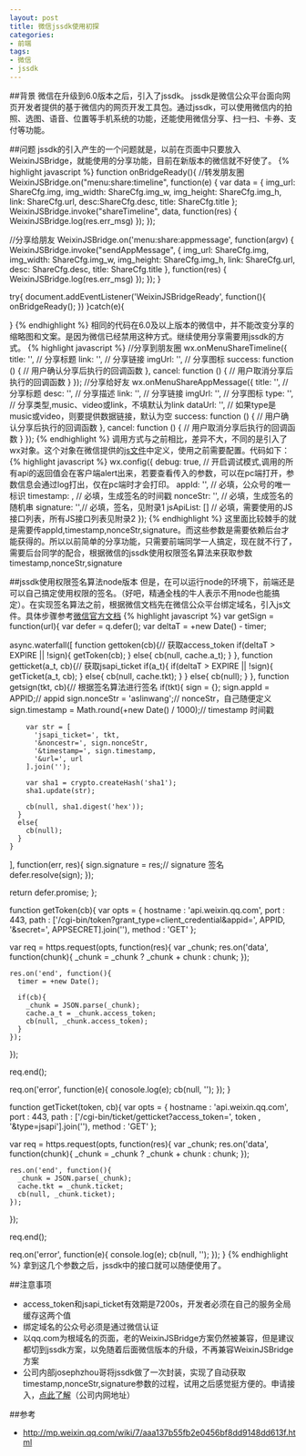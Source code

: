 ```yaml
---
layout: post
title: 微信jssdk使用初探
categories:
- 前端
tags:
- 微信
- jssdk
---
```


##背景
微信在升级到6.0版本之后，引入了jssdk。
jssdk是微信公众平台面向网页开发者提供的基于微信内的网页开发工具包。通过jssdk，可以使用微信内的拍照、选图、语音、位置等手机系统的功能，还能使用微信分享、扫一扫、卡券、支付等功能。

##问题
jssdk的引入产生的一个问题就是，以前在页面中只要放入WeixinJSBridge，就能使用的分享功能，目前在新版本的微信就不好使了。
{% highlight javascript %}
function onBridgeReady(){
   //转发朋友圈
  WeixinJSBridge.on("menu:share:timeline", function(e) {
    var data = {
      img_url: ShareCfg.img,
      img_width: ShareCfg.img_w,
      img_height: ShareCfg.img_h,
      link: ShareCfg.url,
      desc:ShareCfg.desc,
      title: ShareCfg.title
    };
    WeixinJSBridge.invoke("shareTimeline", data, function(res) {
      WeixinJSBridge.log(res.err_msg)
    });
  });

  //分享给朋友
  WeixinJSBridge.on('menu:share:appmessage', function(argv) {
    WeixinJSBridge.invoke("sendAppMessage", {
      img_url: ShareCfg.img,
      img_width: ShareCfg.img_w,
      img_height: ShareCfg.img_h,
      link: ShareCfg.url,
      desc: ShareCfg.desc,
      title: ShareCfg.title
    }, function(res) {
      WeixinJSBridge.log(res.err_msg)
    });
  });
}

try{
  document.addEventListener('WeixinJSBridgeReady', function(){
    onBridgeReady();
  })
}catch(e){

}
{% endhighlight %}
相同的代码在6.0及以上版本的微信中，并不能改变分享的缩略图和文案。是因为微信已经禁用这种方式。继续使用分享需要用jssdk的方式。
{% highlight javascript %}
//分享到朋友圈
wx.onMenuShareTimeline({
  title: '', // 分享标题
  link: '', // 分享链接
  imgUrl: '', // 分享图标
  success: function () { 
    // 用户确认分享后执行的回调函数
  },
  cancel: function () { 
    // 用户取消分享后执行的回调函数
  }
});
//分享给好友
wx.onMenuShareAppMessage({
  title: '', // 分享标题
  desc: '', // 分享描述
  link: '', // 分享链接
  imgUrl: '', // 分享图标
  type: '', // 分享类型,music、video或link，不填默认为link
  dataUrl: '', // 如果type是music或video，则要提供数据链接，默认为空
  success: function () { 
    // 用户确认分享后执行的回调函数
  },
  cancel: function () { 
    // 用户取消分享后执行的回调函数
  }
});
{% endhighlight %}
调用方式与之前相比，差异不大，不同的是引入了wx对象。这个对象在微信提供的[js文件](http://res.wx.qq.com/open/js/jweixin-1.0.0.js)中定义，使用之前需要配置。代码如下：
{% highlight javascript %}
wx.config({
  debug: true, // 开启调试模式,调用的所有api的返回值会在客户端alert出来，若要查看传入的参数，可以在pc端打开，参数信息会通过log打出，仅在pc端时才会打印。
  appId: '', // 必填，公众号的唯一标识
  timestamp: , // 必填，生成签名的时间戳
  nonceStr: '', // 必填，生成签名的随机串
  signature: '',// 必填，签名，见附录1
  jsApiList: [] // 必填，需要使用的JS接口列表，所有JS接口列表见附录2
});
{% endhighlight %}
这里面比较棘手的就是需要传appId,timestamp,nonceStr,signature。而这些参数是需要依赖后台才能获得的。所以以前简单的分享功能，只需要前端同学一人搞定，现在就不行了，需要后台同学的配合，根据微信的jssdk使用权限签名算法来获取参数timestamp,nonceStr,signature

##jssdk使用权限签名算法node版本
但是，在可以运行node的环境下，前端还是可以自己搞定使用权限的签名。（好吧，精通全栈的牛人表示不用node也能搞定）。在实现签名算法之前，根据微信文档先在微信公众平台绑定域名，引入js文件。具体步骤参考[微信官方文档](http://mp.weixin.qq.com/wiki/7/aaa137b55fb2e0456bf8dd9148dd613f.html)
{% highlight javascript %}
var getSign = function(url){
  var defer = q.defer();
  var deltaT = +new Date() - timer;

  async.waterfall([
    function gettoken(cb){// 获取access_token
      if(deltaT > EXPIRE || !sign){
        getToken(cb);
      }
      else{
        cb(null, cache.a_t);
      }
    },
    function getticket(a_t, cb){// 获取jsapi_ticket
      if(a_t){
        if(deltaT > EXPIRE || !sign){
          getTicket(a_t, cb);
        }
        else{
          cb(null, cache.tkt);
        }
      }
      else{
        cb(null);
      }
    },
    function getsign(tkt, cb){// 根据签名算法进行签名
      if(tkt){
        sign = {};
        sign.appId = APPID;// appid
        sign.nonceStr = 'aslinwang';// nonceStr，自己随便定义
        sign.timestamp = Math.round(+new Date() / 1000);// timestamp 时间戳
        
        var str = [
          'jsapi_ticket=', tkt,
          '&noncestr=', sign.nonceStr,
          '&timestamp=', sign.timestamp,
          '&url=', url
        ].join('');

        var sha1 = crypto.createHash('sha1');
        sha1.update(str);

        cb(null, sha1.digest('hex'));
      }
      else{
        cb(null);
      }
    }
  ], function(err, res){
    sign.signature = res;// signature 签名 
    defer.resolve(sign);
  });

  return defer.promise;
};

function getToken(cb){
  var opts = {
    hostname : 'api.weixin.qq.com',
    port : 443,
    path : ['/cgi-bin/token?grant_type=client_credential&appid=', APPID, '&secret=', APPSECRET].join(''),
    method : 'GET'
  };

  var req = https.request(opts, function(res){
    var _chunk;
    res.on('data', function(chunk){
      _chunk = _chunk ? _chunk + chunk : chunk;
    });

    res.on('end', function(){
      timer = +new Date();
      
      if(cb){
        _chunk = JSON.parse(_chunk);
        cache.a_t = _chunk.access_token;
        cb(null, _chunk.access_token);
      }
    });
  });

  req.end();

  req.on('error', function(e){
    conosole.log(e);
    cb(null, '');
  });
}

function getTicket(token, cb){
  var opts = {
    hostname : 'api.weixin.qq.com',
    port : 443,
    path : ['/cgi-bin/ticket/getticket?access_token=', token , '&type=jsapi'].join(''),
    method : 'GET'
  };

  var req = https.request(opts, function(res){
    var _chunk;
    res.on('data', function(chunk){
      _chunk = _chunk ? _chunk + chunk : chunk;
    });

    res.on('end', function(){
      _chunk = JSON.parse(_chunk);
      cache.tkt = _chunk.ticket;
      cb(null, _chunk.ticket);
    });
  });

  req.end();

  req.on('error', function(e){
    console.log(e);
    cb(null, '');
  });
}
{% endhighlight %}
拿到这几个参数之后，jssdk中的接口就可以随便使用了。

##注意事项

* access_token和jsapi_ticket有效期是7200s，开发者必须在自己的服务全局缓存这两个值
* 绑定域名的公众号必须是通过微信认证
* 以qq.com为根域名的页面，老的WeixinJSBridge方案仍然被兼容，但是建议都切到jssdk方案，以免随着后面微信版本的升级，不再兼容WeixinJSBridge方案
* 公司内部josephzhou哥将jssdk做了一次封装，实现了自动获取timestamp,nonceStr,signature参数的过程，试用之后感觉挺方便的。申请接入，[点此了解](http://km.oa.com/group/1663/articles/show/215876)（公司内网地址）

##参考
* http://mp.weixin.qq.com/wiki/7/aaa137b55fb2e0456bf8dd9148dd613f.html
